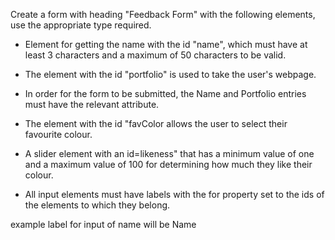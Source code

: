 Create a form with heading "Feedback Form" with the following elements, use the appropriate type required.
 
 - Element for getting the name with the id "name", which must have at least 3 characters and a maximum of 50 characters to be valid. 
 
 - The element with the id "portfolio" is used to take the user's webpage. 
 
 - In order for the form to be submitted, the Name and Portfolio entries must have the relevant attribute. 
 
 - The element with the id "favColor allows the user to select their favourite colour. 
 
 - A slider element with an id=likeness" that has a minimum value of one and a maximum value of 100 for determining how much they like their colour. 
 
 - All input elements must have labels with the for property set to the ids of the elements to which they belong. 
 
 
 example label for input of name will be <label for="name"> Name</label>
